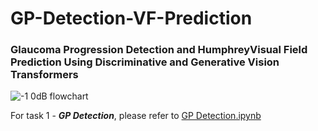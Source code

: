 # GP-Detection-VF-Prediction
### Glaucoma Progression Detection and HumphreyVisual Field Prediction Using Discriminative and Generative Vision Transformers ###


![-1 0dB flowchart](https://user-images.githubusercontent.com/117670714/216805054-87b6f584-880f-4a32-85b1-6656ad578dd3.png)


For task 1 - ***GP Detection***, please refer to [GP Detection.ipynb](https://github.com/AI4VSLab/GP-Detection-VF-Prediction/blob/main/GP_Detection.ipynb)
